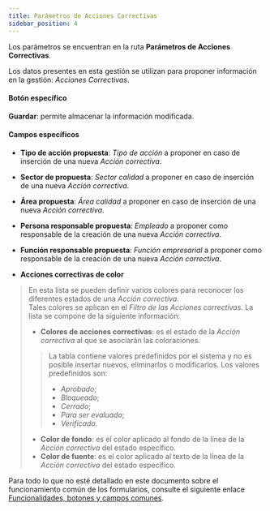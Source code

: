 ```yaml
---
title: Parámetros de Acciones Correctivas
sidebar_position: 4
---
```


Los parámetros se encuentran en la ruta **Parámetros de Acciones Correctivas**.

Los datos presentes en esta gestión se utilizan para proponer información en la gestión: *Acciones Correctivas*.

#### Botón específico

**Guardar**: permite almacenar la información modificada.

#### Campos específicos

- **Tipo de acción propuesta**: *Tipo de acción* a proponer en caso de inserción de una nueva *Acción correctiva*.  
- **Sector de propuesta**: *Sector calidad* a proponer en caso de inserción de una nueva *Acción correctiva*.  
- **Área propuesta**: *Área calidad* a proponer en caso de inserción de una nueva *Acción correctiva*.  
- **Persona responsable propuesta**: *Empleado* a proponer como responsable de la creación de una nueva *Acción correctiva*.  
- **Función responsable propuesta**: *Función empresarial* a proponer como responsable de la creación de una nueva *Acción correctiva*.

- **Acciones correctivas de color**  
> En esta lista se pueden definir varios colores para reconocer los diferentes estados de una *Acción correctiva*.  
> Tales colores se aplican en el *Filtro de las Acciones correctivas*. La lista se compone de la siguiente información:   
> - **Colores de acciones correctivas**: es el estado de la *Acción correctiva* al que se asociarán las coloraciones.   
>> La tabla contiene valores predefinidos por el sistema y no es posible insertar nuevos, eliminarlos o modificarlos. Los valores predefinidos son:  
>> - *Aprobado*;  
>> - *Bloqueado*;  
>> - *Cerrado*;  
>> - *Para ser evaluado*;  
>> - *Verificado*.  
>>
>- **Color de fondo**: es el color aplicado al fondo de la línea de la *Acción correctiva* del estado específico.  
>- **Color de fuente**: es el color aplicado al texto de la línea de la *Acción correctiva* del estado específico.  

Para todo lo que no esté detallado en este documento sobre el funcionamiento común de los formularios, consulte el siguiente enlace [Funcionalidades, botones y campos comunes](/docs/guide/common).